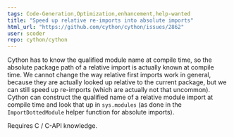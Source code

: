 ```yaml
---
tags: Code-Generation,Optimization,enhancement,help-wanted
title: "Speed up relative re-imports into absolute imports"
html_url: "https://github.com/cython/cython/issues/2862"
user: scoder
repo: cython/cython
---
```


Cython has to know the qualified module name at compile time, so the absolute package path of a relative import is actually known at compile time. We cannot change the way relative first imports work in general, because they are actually looked up relative to the current package, but we can still speed up re-imports (which are actually not that uncommon). Cython can construct the qualified name of a relative module import at compile time and look that up in `sys.modules` (as done in the `ImportDottedModule` helper function for absolute imports).

Requires C / C-API knowledge.